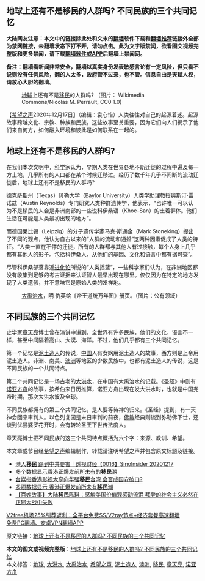  <h2>地球上还有不是移民的人群吗? 不同民族的三个共同记忆</h2> <p class="notice"><b>大陆网友注意：本文中的链接除此处和文末的<a href="https://github.com/bannedbook/fanqiang" >翻墙</a>软件下载和<a href="https://github.com/killgcd/justmysocks/blob/master/README.md">翻墙推荐</a>链接外全部为禁网链接，未翻墙状态下打不开，请勿点击。此为文字版禁闻，欲看图文视频完整版和更多禁闻，请下载<a href="https://github.com/bannedbook/fanqiang">翻墙软件或APP</a>后翻墙上禁闻网。</p><p>备注：翻墙看新闻非常安全，翻墙以真实身份发表敏感言论有一定风险，但只看不说则没有任何风险，翻的人太多，政府管不过来，也不管。信息自由是天赋人权，请放心大胆的翻墙。</b></p>  <div class="entry"> <figure><figcaption><a href="https://www.bannedbook.org/bnews/tag/%e5%9c%b0%e7%90%83/" class="st_tag internal_tag" rel="tag" title="标签 地球 下的日志">地球</a>上还有不是<a href="https://www.bannedbook.org/bnews/tag/%e7%a7%bb%e6%b0%91/" class="st_tag internal_tag" rel="tag" title="标签 移民 下的日志">移民</a>的人群吗? （图片： Wikimedia Commons/Nicolas M. Perrault, CC0 1.0)</figcaption></figure> <p>【<span class='wp_keywordlink_affiliate'><a href="https://www.soundofhope.org" title="希望之声" target="_blank">希望之声</a></span>2020年12月17日】（编辑：袁心怡）人类往往对自己的起源着迷。起源故事跨越文化、宗教、种族和民族。这些故事至关重要，因为它们向人们揭示了他们来自何方，如何融入环境和彼此是如何联系在一起的。</p> <p></p> <h2>地球上还有不是移民的人群吗?</h2> <p>在我们本次文明中，<span class='wp_keywordlink'><a href="https://www.bannedbook.org/forum11/topic309.html" title="禁片：“科学”的棍子" target="_blank">科学</a></span>家认为，早期人类在世界各地不断迁徙的过程中遍及每一方土地，几乎所有的人口都在某个时候迁移过。经历了数千年几乎不间断的流动迁徙后，地球上还有不是移民的人群吗?</p>  <p>德克<span class='wp_keywordlink'><a href="https://www.bannedbook.org/forum5/topic42.html" title="萨斯、诚信与自救" target="_blank">萨斯</a></span>州（Texas）贝勒大学（Baylor University）人类学助理教授奥斯汀·雷诺兹（Austin Reynolds）专门研究人类种群遗传学，他表示，“也许唯一可以认为不是移民的人会是非洲南部的一些说科伊桑语（Khoe-San）的土着群体。他们生活在可能是人类最初出现的地方”。</p> <p>而德国莱比锡（Leipzig）的分子遗传学家马克·斯通金（Mark Stoneking）提出了不同的观点，他认为自古以来的“人群的流动和通婚”这两种因素促成了人类的特征。“人类一直在不停的迁徙，所有的人群都与其他人有过接触，每个人身上几乎都有其他人的影子。包括科伊桑人，从他们的基因、文化和语言中都有据可查”。</p> <p>尽管科伊桑部落靠近<span class='wp_keywordlink'><a href="https://www.bannedbook.org/forum3/topic60.html" title="进化论--魔王的圣经" target="_blank">进化论</a></span>所说的“人类摇篮”，一些科学家们认为，在非洲地区都没有收集到足够的考古证据来认证智人最早出现在哪里。仅仅因为在特定的地方发现了人类遗骸，并不意味它是原始人类的发祥地。</p>  <figure><figcaption><a href="https://www.bannedbook.org/bnews/tag/%e5%a4%a7%e7%a6%b9%e6%b2%bb%e6%b0%b4/" class="st_tag internal_tag" rel="tag" title="标签 大禹治水 下的日志">大禹治水</a>，明 仇英绘《帝王道统万年图》册页。（图片：公有领域）</figcaption></figure> <h2>不同民族的三个共同记忆</h2> <p>史学家<a href="https://www.bannedbook.org/bnews/tag/%e7%ab%a0%e5%a4%a9%e4%ba%ae/" class="st_tag internal_tag" rel="tag" title="标签 章天亮 下的日志">章天亮</a>博士曾在演讲中讲到，全世界有许多民族，他们的文化、语言不一样，甚至中间隔着高山、大漠、海洋。不过，他们几乎都有三个共同记忆。</p> <p>第一个记忆是<a href="https://www.bannedbook.org/bnews/tag/%E6%B3%A5%E5%9C%9F%E9%80%A0%E4%BA%BA/" class="st_tag internal_tag" rel="tag" title="标签 泥土造人 下的日志">泥土造人</a>的传说，<span class='wp_keywordlink_affiliate'><a href="https://www.bannedbook.org/" title="中国" target="_blank">中国</a></span>人有女娲用泥土造人的故事，西方则是上帝用泥土造人。非洲、南美、<a href="https://www.bannedbook.org/bnews/tag/%e6%be%b3%e6%b4%b2/" class="st_tag internal_tag" rel="tag" title="标签 澳洲 下的日志">澳洲</a>等地区的少数民族中，也都有泥土造人的传说，这是不同民族的一个共同特点。</p> <p>第二个共同记忆是一场古老的<a href="https://www.bannedbook.org/bnews/tag/%E5%A4%A7%E6%B4%AA%E6%B0%B4/" class="st_tag internal_tag" rel="tag" title="标签 大洪水 下的日志">大洪水</a>，在中国有大禹治水的记载。《圣经》中则有<a href="https://www.bannedbook.org/bnews/tag/%E8%AF%BA%E4%BA%9A%E6%96%B9%E8%88%9F/" class="st_tag internal_tag" rel="tag" title="标签 诺亚方舟 下的日志">诺亚方舟</a>的故事，按希伯来日历推算，诺亚方舟出现在发大洪水时，也就是中国尧帝时期，那次大洪水波及全球。</p>  <p>不同民族都拥有的第三个共同记忆，是人要等待神的归来。《圣经》提到，有一天神会回来审判人。以色列复国是末日审判的前夜，<span class='wp_keywordlink'><a href="https://www.qi-gong.me/buddhism/" title="佛教" target="_blank">佛教</a></span>经典则谈到弥勒佛下世，还谈到优昙婆罗花开时，会有转轮圣王下世传法度人。</p> <p>章天亮博士把不同民族的这三个共同特点概括为六个字：来源、教训、希望。</p> <p>本文章或节目经<a href="https://www.bannedbook.org/bnews/tag/%e5%b8%8c%e6%9c%9b%e4%b9%8b%e5%a3%b0/" class="st_tag internal_tag" rel="tag" title="标签 希望之声 下的日志">希望之声</a>编辑制作，转载请注明希望之声并包含原文标题及链接。</p>  <ul class='op-related-articles' title='相关阅读'> <li><a href='https://www.bannedbook.org/bnews/bannedvideo/20201218/1449931.html' target='_blank'>港人<b>移民</b> 踢到中共要害｜透视财经【0016】SinoInsider 20201217</a></li> <li><a href='https://www.bannedbook.org/bnews/headline/20201217/1449770.html' target='_blank'>多个数据显示香港正爆发前所未有的<b>移民</b>潮</a></li> <li><a href='https://www.bannedbook.org/bnews/ssgc/20201217/1449752.html' target='_blank'>台媒指香港影视大亨向华强<b>移民</b>台湾 会否成国安破口?</a></li> <li><a href='https://www.bannedbook.org/bnews/ssgc/20201217/1449661.html' target='_blank'>多项数据显示 香港正爆发前所未有<b>移民</b>潮</a></li> <li><a href='https://www.bannedbook.org/bnews/bannedvideo/20201217/1449387.html' target='_blank'>【百姓故事】大陆<b>移民</b>陈琪：感触美国价值观感动流泪 拜登的社会主义必然在正邪大战中失败</a></li> </ul> <p class="texttj"> <a href="https://www.bannedbook.org/forum23/topic22702.html" target="_blank">V2free机场25%引荐返利：全平台免费SS/V2ray节点+经济套餐高速翻墙</a><br/> <a href="https://github.com/bannedbook/fanqiang/wiki/%E7%A6%81%E9%97%BB%E7%BD%91%E5%AE%89%E5%8D%93%E7%BF%BB%E5%A2%99%E6%96%B0%E9%97%BBAPP" target="_blank">免费PC翻墙、安卓VPN翻墙APP</a></p><p>原文链接：<a class="src_link"  href="https://www.soundofhope.org/post/454300" target="_blank">地球上还有不是移民的人群吗? 不同民族的三个共同记忆</a></p><a name='sharetosocial'></a>       <div><b>本文的图文或视频完整版</b>：<a href='https://www.bannedbook.org/bnews/comments/20201218/1450109.html'>地球上还有不是移民的人群吗? 不同民族的三个共同记忆</a></div>  </div><!--END ENTRY--> <div class="postfooter"> <div>本文标签：<a href="https://www.bannedbook.org/bnews/tag/%e5%9c%b0%e7%90%83/" rel="tag">地球</a>, <a href="https://www.bannedbook.org/bnews/tag/%E5%A4%A7%E6%B4%AA%E6%B0%B4/" rel="tag">大洪水</a>, <a href="https://www.bannedbook.org/bnews/tag/%e5%a4%a7%e7%a6%b9%e6%b2%bb%e6%b0%b4/" rel="tag">大禹治水</a>, <a href="https://www.bannedbook.org/bnews/tag/%e5%b8%8c%e6%9c%9b%e4%b9%8b%e5%a3%b0/" rel="tag">希望之声</a>, <a href="https://www.bannedbook.org/bnews/tag/%E6%B3%A5%E5%9C%9F%E9%80%A0%E4%BA%BA/" rel="tag">泥土造人</a>, <a href="https://www.bannedbook.org/bnews/tag/%e6%be%b3%e6%b4%b2/" rel="tag">澳洲</a>, <a href="https://www.bannedbook.org/bnews/tag/%e7%a7%bb%e6%b0%91/" rel="tag">移民</a>, <a href="https://www.bannedbook.org/bnews/tag/%e7%ab%a0%e5%a4%a9%e4%ba%ae/" rel="tag">章天亮</a>, <a href="https://www.bannedbook.org/bnews/tag/%E8%AF%BA%E4%BA%9A%E6%96%B9%E8%88%9F/" rel="tag">诺亚方舟</a></div>  </div><!--END POSTFOOTER--> 